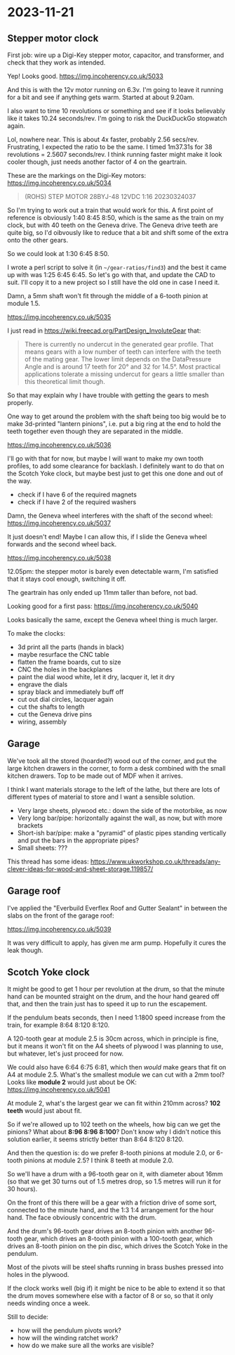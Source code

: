 # 2023-11-21

## Stepper motor clock

First job: wire up a Digi-Key stepper motor, capacitor, and transformer, and check that they work as intended.

Yep! Looks good. https://img.incoherency.co.uk/5033

And this is with the 12v motor running on 6.3v. I'm going to leave it running for a bit and see if anything gets warm. Started
at about 9.20am.

I also want to time 10 revolutions or something and see if it looks believably like it takes 10.24 seconds/rev. I'm
going to risk the DuckDuckGo stopwatch again.

Lol, nowhere near. This is about 4x faster, probably 2.56 secs/rev. Frustrating, I expected the ratio to be the same. I timed
1m37.31s for 38 revolutions = 2.5607 seconds/rev. I think running faster might make it look cooler though, just
needs another factor of 4 on the geartrain.

These are the markings on the Digi-Key motors: https://img.incoherency.co.uk/5034

> (ROHS)
> STEP MOTOR
> 28BYJ-48
> 12VDC 1:16
> 20230324037

So I'm trying to work out a train that would work for this. A first point of reference is obviously 1:40 8:45 8:50, which
is the same as the train on my clock, but with 40 teeth on the Geneva drive. The Geneva drive teeth are quite big, so
I'd oibvously like to reduce that a bit and shift some of the extra onto the other gears.

So we could look at 1:30 6:45 8:50.

I wrote a perl script to solve it (in `~/gear-ratios/find3`) and the best it came up with was 1:25 6:45 6:45. So let's
go with that, and update the CAD to suit. I'll copy it to a new project so I still have the old one in case I need it.

Damn, a 5mm shaft won't fit through the middle of a 6-tooth pinion at module 1.5.

https://img.incoherency.co.uk/5035

I just read in https://wiki.freecad.org/PartDesign_InvoluteGear that:

> There is currently no undercut in the generated gear profile. That means gears with a low number of teeth can interfere with the teeth of the mating gear. The lower limit depends on the DataPressure Angle and is around 17 teeth for 20° and 32 for 14.5°. Most practical applications tolerate a missing undercut for gears a little smaller than this theoretical limit though.

So that may explain why I have trouble with getting the gears to mesh properly.

One way to get around the problem with the shaft being too big would be to make 3d-printed "lantern pinions", i.e. put a big
ring at the end to hold the teeth together even though they are separated in the middle.

https://img.incoherency.co.uk/5036

I'll go with that for now, but maybe I will want to make my own tooth profiles, to add some clearance for backlash.
I definitely want to do that on the Scotch Yoke clock, but maybe best just to get this one done and out of the way.

 * check if I have 6 of the required magnets
 * check if I have 2 of the required washers

Damn, the Geneva wheel interferes with the shaft of the second wheel: https://img.incoherency.co.uk/5037

It just doesn't end! Maybe I can allow this, if I slide the Geneva wheel forwards and the second wheel back.

https://img.incoherency.co.uk/5038

12.05pm: the stepper motor is barely even detectable warm, I'm satisfied that it stays cool enough, switching it off.

The geartrain has only ended up 11mm taller than before, not bad.

Looking good for a first pass: https://img.incoherency.co.uk/5040

Looks basically the same, except the Geneva wheel thing is much larger.

To make the clocks:

 * 3d print all the parts (hands in black)
 * maybe resurface the CNC table
 * flatten the frame boards, cut to size
 * CNC the holes in the backplanes
 * paint the dial wood white, let it dry, lacquer it, let it dry
 * engrave the dials
 * spray black and immediately buff off
 * cut out dial circles, lacquer again
 * cut the shafts to length
 * cut the Geneva drive pins
 * wiring, assembly

## Garage

We've took all the stored (hoarded?) wood out of the corner, and put the large kitchen drawers in the corner, to form
a desk combined with the small kitchen drawers. Top to be made out of MDF when it arrives.

I think I want materials storage to the left of the lathe, but there are lots of different types of material to store
and I want a sensible solution.

 * Very large sheets, plywood etc.: down the side of the motorbike, as now
 * Very long bar/pipe: horizontally against the wall, as now, but with more brackets
 * Short-ish bar/pipe: make a "pyramid" of plastic pipes standing vertically and put the bars in the appropriate pipes?
 * Small sheets: ???

This thread has some ideas: https://www.ukworkshop.co.uk/threads/any-clever-ideas-for-wood-and-sheet-storage.119857/

## Garage roof

I've applied the "Everbuild Everflex Roof and Gutter Sealant" in between the slabs on the front of the garage roof:

https://img.incoherency.co.uk/5039

It was very difficult to apply, has given me arm pump. Hopefully it cures the leak though.

## Scotch Yoke clock

It might be good to get 1 hour per revolution at the drum, so that the minute hand can be mounted straight
on the drum, and the hour hand geared off that, and then the train just has to speed it up to run the escapement.

If the pendulum beats seconds, then I need 1:1800 speed increase from the train, for example 8:64 8:120 8:120.

A 120-tooth gear at module 2.5 is 30cm across, which in principle is fine, but it means it won't fit on the
A4 sheets of plywood I was planning to use, but whatever, let's just proceed for now.

We could also have 6:64 6:75 6:81, which then *would* make gears that fit on A4 at module 2.5. What's the smallest
module we can cut with a 2mm tool? Looks like **module 2** would just about be OK: https://img.incoherency.co.uk/5041

At module 2, what's the largest gear we can fit within 210mm across? **102 teeth** would just about fit.

So if we're allowed up to 102 teeth on the wheels, how big can we get the pinions? What about **8:96 8:96 8:100**? Don't know why
I didn't notice this solution earlier, it seems strictly better than 8:64 8:120 8:120.

And then the question is: do we prefer 8-tooth pinions at module 2.0, or 6-tooth pinions at module 2.5? I think 8 teeth
at module 2.0.

So we'll have a drum with a 96-tooth gear on it, with diameter about 16mm (so that we get 30 turns out of 1.5 metres drop,
so 1.5 metres will run it for 30 hours).

On the front of this there will be a gear with a friction drive of some sort, connected to the minute hand, and the
1:3 1:4 arrangement for the hour hand. The face obviously concentric with the drum.

And the drum's 96-tooth gear drives an 8-tooth pinion with another 96-tooth gear, which drives an 8-tooth pinion
with a 100-tooth gear, which drives an 8-tooth pinion on the pin disc, which drives the Scotch Yoke in the pendulum.

Most of the pivots will be steel shafts running in brass bushes pressed into holes in the plywood.

If the clock works well (big if) it might be nice to be able to extend it so that the drum moves somewhere
else with a factor of 8 or so, so that it only needs winding once a week.

Still to decide:

 * how will the pendulum pivots work?
 * how will the winding ratchet work?
 * how do we make sure all the works are visible?
